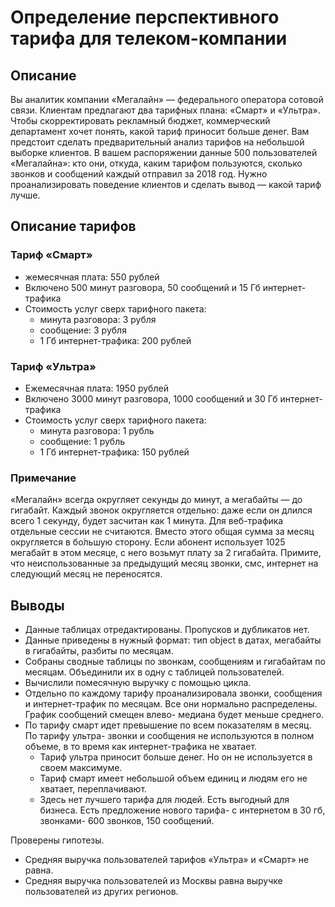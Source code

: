 # Определение перспективного тарифа для телеком-компании
## Описание
Вы аналитик компании «Мегалайн» — федерального оператора сотовой связи. Клиентам предлагают два тарифных плана: «Смарт» и «Ультра». Чтобы скорректировать рекламный бюджет, коммерческий департамент хочет понять, какой тариф приносит больше денег.
Вам предстоит сделать предварительный анализ тарифов на небольшой выборке клиентов. В вашем распоряжении данные 500 пользователей «Мегалайна»: кто они, откуда, каким тарифом пользуются, сколько звонков и сообщений каждый отправил за 2018 год. Нужно проанализировать поведение клиентов и сделать вывод — какой тариф лучше.
## Описание тарифов
### Тариф «Смарт»
- жемесячная плата: 550 рублей
- Включено 500 минут разговора, 50 сообщений и 15 Гб интернет-трафика
- Стоимость услуг сверх тарифного пакета:
  - минута разговора: 3 рубля
  - сообщение: 3 рубля
  - 1 Гб интернет-трафика: 200 рублей
### Тариф «Ультра»
- Ежемесячная плата: 1950 рублей
- Включено 3000 минут разговора, 1000 сообщений и 30 Гб интернет-трафика
- Стоимость услуг сверх тарифного пакета:
  - минута разговора: 1 рубль
  - сообщение: 1 рубль
  - 1 Гб интернет-трафика: 150 рублей
### Примечание
«Мегалайн» всегда округляет секунды до минут, а мегабайты — до гигабайт. Каждый звонок округляется отдельно: даже если он длился всего 1 секунду, будет засчитан как 1 минута.
Для веб-трафика отдельные сессии не считаются. Вместо этого общая сумма за месяц округляется в бо́льшую сторону. Если абонент использует 1025 мегабайт в этом месяце, с него возьмут плату за 2 гигабайта. Примите, что неиспользованные за предыдущий месяц звонки, смс, интернет на следующий месяц не переносятся.
## Выводы
- Данные таблицах отредактированы. Пропусков и дубликатов нет.
- Данные приведены в нужный формат: тип object в датах, мегабайты в гигабайты, разбиты по месяцам.
- Собраны сводные таблицы по звонкам, сообщениям и гигабайтам по месяцам. Объединили их в одну с таблицей пользователей. 
- Вычислили помесячную выручку с помощью цикла.
- Отдельно по каждому тарифу проанализировала звонки, сообщения и интернет-трафик по месяцам. Все они нормально распределены. График сообщений смещен влево- медиана будет меньше среднего. 
- По тарифу смарт идет превышение по всем показателям в месяц. По тарифу ультра- звонки и сообщения не используются в полном объеме, в то время как интернет-трафика не хватает.
  - Тариф ультра приносит больше денег. Но он не используется в своем максимуме. 
  - Тариф смарт имеет небольшой объем единиц и людям его не хватает, переплачивают. 
  - Здесь нет лучшего тарифа для людей. Есть выгодный для бизнеса.
    Есть предложение нового тарифа- с интернетом в 30 гб, звонками- 600 звонков, 150 сообщений.

Проверены гипотезы. 
- Средняя выручка пользователей тарифов «Ультра» и «Смарт» не равна.
- Средняя выручка пользователей из Москвы равна выручке пользователей из других регионов. 
